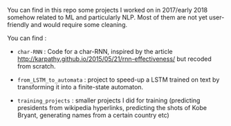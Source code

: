 You can find in this repo some projects I worked on in 2017/early 2018 somehow related to ML and particularly NLP. Most of them are not yet user-friendly and would require some cleaning.

You can find :

- `char-RNN` : Code for a char-RNN, inspired by the article http://karpathy.github.io/2015/05/21/rnn-effectiveness/ but recoded from scratch.

- `from_LSTM_to_automata` : project to speed-up a LSTM trained on text by transforming it into a finite-state automaton.

- `training_projects` : smaller projects I did for training (predicting presidents from wikipedia hyperlinks, predicting the shots of Kobe Bryant, generating names from a certain country etc)


